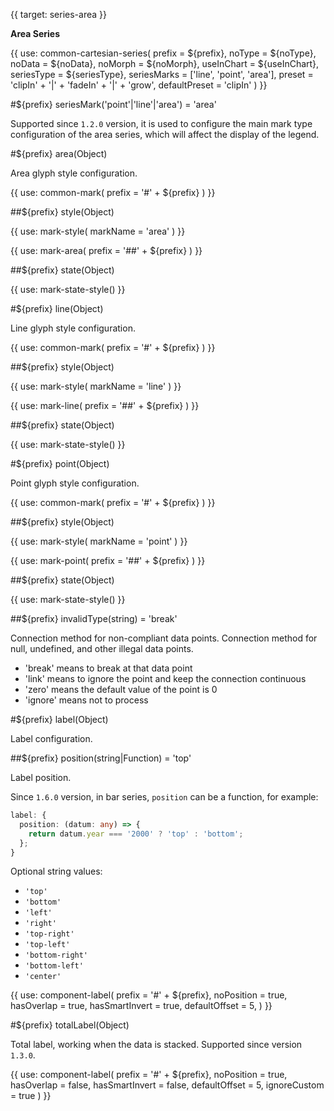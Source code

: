 {{ target: series-area }}

<!-- IAreaSeriesSpec -->

**Area Series**

{{ use: common-cartesian-series(
  prefix = ${prefix},
  noType = ${noType},
  noData = ${noData},
  noMorph = ${noMorph},
  useInChart = ${useInChart},
  seriesType = ${seriesType},
  seriesMarks = ['line', 'point', 'area'],
  preset = 'clipIn' + '|' + 'fadeIn' + '|' + 'grow',
  defaultPreset = 'clipIn'
) }}

#${prefix} seriesMark('point'|'line'|'area') = 'area'

Supported since `1.2.0` version, it is used to configure the main mark type configuration of the area series, which will affect the display of the legend.

#${prefix} area(Object)

Area glyph style configuration.

{{ use: common-mark(
  prefix = '#' + ${prefix}
) }}

##${prefix} style(Object)

{{ use: mark-style(
  markName = 'area'
) }}

{{ use: mark-area(
  prefix = '##' + ${prefix}
) }}

##${prefix} state(Object)

{{ use: mark-state-style() }}

#${prefix} line(Object)

Line glyph style configuration.

{{ use: common-mark(
  prefix = '#' + ${prefix}
) }}

##${prefix} style(Object)

{{ use: mark-style(
  markName = 'line'
) }}

{{ use: mark-line(
  prefix = '##' + ${prefix}
) }}

##${prefix} state(Object)

{{ use: mark-state-style() }}

#${prefix} point(Object)

Point glyph style configuration.

{{ use: common-mark(
  prefix = '#' + ${prefix}
) }}

##${prefix} style(Object)

{{ use: mark-style(
  markName = 'point'
) }}

{{ use: mark-point(
  prefix = '##' + ${prefix}
) }}

##${prefix} state(Object)

{{ use: mark-state-style() }}

##${prefix} invalidType(string) = 'break'

Connection method for non-compliant data points. Connection method for null, undefined, and other illegal data points.

- 'break' means to break at that data point
- 'link' means to ignore the point and keep the connection continuous
- 'zero' means the default value of the point is 0
- 'ignore' means not to process

#${prefix} label(Object)

Label configuration.

##${prefix} position(string|Function) = 'top'

Label position.

Since `1.6.0` version, in bar series, `position` can be a function, for example:

```ts
label: {
  position: (datum: any) => {
    return datum.year === '2000' ? 'top' : 'bottom';
  };
}
```

Optional string values:

- `'top'`
- `'bottom'`
- `'left'`
- `'right'`
- `'top-right'`
- `'top-left'`
- `'bottom-right'`
- `'bottom-left'`
- `'center'`

{{ use: component-label(
  prefix = '#' + ${prefix},
  noPosition = true,
  hasOverlap = true,
  hasSmartInvert = true,
  defaultOffset = 5,
) }}

#${prefix} totalLabel(Object)

Total label, working when the data is stacked. Supported since version `1.3.0`.

{{ use: component-label(
  prefix = '#' + ${prefix},
  noPosition = true,
  hasOverlap = false,
  hasSmartInvert = false,
  defaultOffset = 5,
  ignoreCustom = true
) }}

```

```
